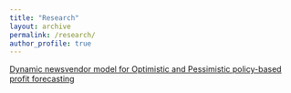 ```yaml
---
title: "Research"
layout: archive
permalink: /research/
author_profile: true
---
```


[Dynamic newsvendor model for Optimistic and Pessimistic policy-based profit forecasting](https://advaitiyer.github.io/research/2020-05-14-res/)
